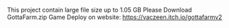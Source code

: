 This project contain large file size up to 1.05 GB
Please Download GottaFarm.zip 
Game Deploy on website: https://vaczeen.itch.io/gottafarmv2
